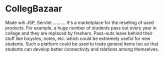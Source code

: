 # CollegBazaar
Made wih JSP, Servlet ..........          It's a marketplace for the reselling of used products. For example, a huge number of students pass out every year in college and they are replaced by freshers. Pass-outs leave behind their stuff like bicycles, notes, etc. which could be extremely useful for new students. Such a platform could be used to trade general items too so that students can develop better connectivity and relations among themselves.
